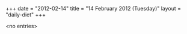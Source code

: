 +++
date = "2012-02-14"
title = "14 February 2012 (Tuesday)"
layout = "daily-diet"
+++

\<no entries\>